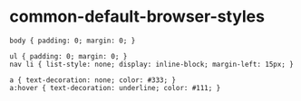 # common-default-browser-styles

```
body { padding: 0; margin: 0; }

ul { padding: 0; margin: 0; }
nav li { list-style: none; display: inline-block; margin-left: 15px; }

a { text-decoration: none; color: #333; }
a:hover { text-decoration: underline; color: #111; }
```
